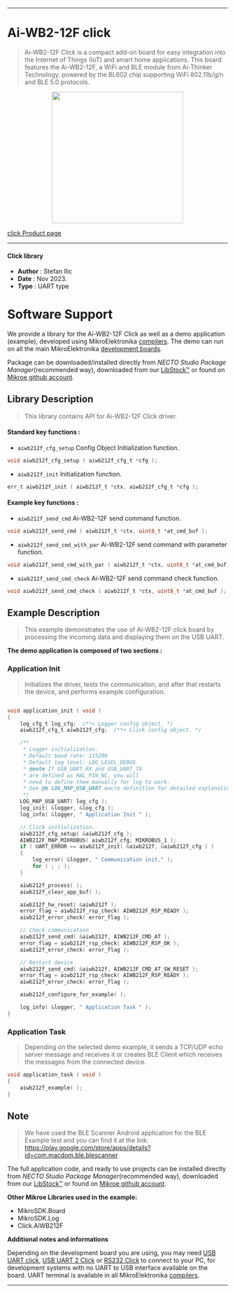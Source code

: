 
---
# Ai-WB2-12F click

> Ai-WB2-12F Click is a compact add-on board for easy integration into the Internet of Things (IoT) and smart home applications. This board features the Ai-WB2-12F, a WiFi and BLE module from Ai-Thinker Technology, powered by the BL602 chip supporting WiFi 802.11b/g/n and BLE 5.0 protocols.

<p align="center">
  <img src="https://download.mikroe.com/images/click_for_ide/aiwb212f_click.png" height=300px>
</p>

[click Product page](https://www.mikroe.com/ai-wb2-12f-click)

---


#### Click library

- **Author**        : Stefan Ilic
- **Date**          : Nov 2023.
- **Type**          : UART type


# Software Support

We provide a library for the Ai-WB2-12F Click
as well as a demo application (example), developed using MikroElektronika
[compilers](https://www.mikroe.com/necto-studio).
The demo can run on all the main MikroElektronika [development boards](https://www.mikroe.com/development-boards).

Package can be downloaded/installed directly from *NECTO Studio Package Manager*(recommended way), downloaded from our [LibStock&trade;](https://libstock.mikroe.com) or found on [Mikroe github account](https://github.com/MikroElektronika/mikrosdk_click_v2/tree/master/clicks).

## Library Description

> This library contains API for Ai-WB2-12F Click driver.

#### Standard key functions :

- `aiwb212f_cfg_setup` Config Object Initialization function.
```c
void aiwb212f_cfg_setup ( aiwb212f_cfg_t *cfg );
```

- `aiwb212f_init` Initialization function.
```c
err_t aiwb212f_init ( aiwb212f_t *ctx, aiwb212f_cfg_t *cfg );
```

#### Example key functions :

- `aiwb212f_send_cmd` Ai-WB2-12F send command function.
```c
void aiwb212f_send_cmd ( aiwb212f_t *ctx, uint8_t *at_cmd_buf );
```

- `aiwb212f_send_cmd_with_par` Ai-WB2-12F send command with parameter function.
```c
void aiwb212f_send_cmd_with_par ( aiwb212f_t *ctx, uint8_t *at_cmd_buf, uint8_t *param_buf );
```

- `aiwb212f_send_cmd_check` Ai-WB2-12F send command check function.
```c
void aiwb212f_send_cmd_check ( aiwb212f_t *ctx, uint8_t *at_cmd_buf );
```

## Example Description

> This example demonstrates the use of Ai-WB2-12F click board by processing
  the incoming data and displaying them on the USB UART.

**The demo application is composed of two sections :**

### Application Init

> Initializes the driver, tests the communication, and after that restarts the device, and performs example configuration.

```c

void application_init ( void ) 
{
    log_cfg_t log_cfg;  /**< Logger config object. */
    aiwb212f_cfg_t aiwb212f_cfg;  /**< Click config object. */

    /** 
     * Logger initialization.
     * Default baud rate: 115200
     * Default log level: LOG_LEVEL_DEBUG
     * @note If USB_UART_RX and USB_UART_TX 
     * are defined as HAL_PIN_NC, you will 
     * need to define them manually for log to work. 
     * See @b LOG_MAP_USB_UART macro definition for detailed explanation.
     */
    LOG_MAP_USB_UART( log_cfg );
    log_init( &logger, &log_cfg );
    log_info( &logger, " Application Init " );

    // Click initialization.
    aiwb212f_cfg_setup( &aiwb212f_cfg );
    AIWB212F_MAP_MIKROBUS( aiwb212f_cfg, MIKROBUS_1 );
    if ( UART_ERROR == aiwb212f_init( &aiwb212f, &aiwb212f_cfg ) ) 
    {
        log_error( &logger, " Communication init." );
        for ( ; ; );
    }

    aiwb212f_process( );
    aiwb212f_clear_app_buf( );

    aiwb212f_hw_reset( &aiwb212f );
    error_flag = aiwb212f_rsp_check( AIWB212F_RSP_READY );
    aiwb212f_error_check( error_flag );

    // Check communication
    aiwb212f_send_cmd( &aiwb212f, AIWB212F_CMD_AT );
    error_flag = aiwb212f_rsp_check( AIWB212F_RSP_OK );
    aiwb212f_error_check( error_flag );

    // Restart device
    aiwb212f_send_cmd( &aiwb212f, AIWB212F_CMD_AT_SW_RESET );
    error_flag = aiwb212f_rsp_check( AIWB212F_RSP_READY );
    aiwb212f_error_check( error_flag );

    aiwb212f_configure_for_example( );

    log_info( &logger, " Application Task " );
}

```

### Application Task

> Depending on the selected demo example, it sends a TCP/UDP echo server message and receives it or 
  creates BLE Client which receives the messages from the connected device.

```c
void application_task ( void ) 
{
    aiwb212f_example( );
}
```

## Note

> We have used the BLE Scanner Android application for the BLE Example test
  and you can find it at the link:
  https://play.google.com/store/apps/details?id=com.macdom.ble.blescanner

The full application code, and ready to use projects can be installed directly from *NECTO Studio Package Manager*(recommended way), downloaded from our [LibStock&trade;](https://libstock.mikroe.com) or found on [Mikroe github account](https://github.com/MikroElektronika/mikrosdk_click_v2/tree/master/clicks).

**Other Mikroe Libraries used in the example:**

- MikroSDK.Board
- MikroSDK.Log
- Click.AiWB212F

**Additional notes and informations**

Depending on the development board you are using, you may need
[USB UART click](https://www.mikroe.com/usb-uart-click),
[USB UART 2 Click](https://www.mikroe.com/usb-uart-2-click) or
[RS232 Click](https://www.mikroe.com/rs232-click) to connect to your PC, for
development systems with no UART to USB interface available on the board. UART
terminal is available in all MikroElektronika
[compilers](https://shop.mikroe.com/compilers).

---
